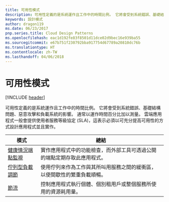 ```yaml
---
title: 可用性模式
description: 可用性定義的是系統運作且工作中的時間比例。 它將會受到系統錯誤、基礎結構問題、惡意攻擊和負載系統的影響。 通常以運作時間百分比加以測量。 雲端應用程式一般會提供使用者服務等級協定 (SLA)，這表示必須以可充分提高可用性的方式設計應用程式並且實作。
keywords: 設計模式
author: dragon119
ms.date: 06/23/2017
pnp.series.title: Cloud Design Patterns
ms.openlocfilehash: eac1d192fe83f8501d11dce02d9bec16e939ba55
ms.sourcegitcommit: e67b751f230792bba917754d67789a20810dc76b
ms.translationtype: HT
ms.contentlocale: zh-TW
ms.lasthandoff: 04/06/2018
---
```

# <a name="availability-patterns"></a>可用性模式

[!INCLUDE [header](../../_includes/header.md)]

可用性定義的是系統運作且工作中的時間比例。 它將會受到系統錯誤、基礎結構問題、惡意攻擊和負載系統的影響。 通常以運作時間百分比加以測量。 雲端應用程式一般會提供使用者服務等級協定 (SLA)，這表示必須以可充分提高可用性的方式設計應用程式並且實作。


|                            模式                             |                                                           總結                                                            |
|----------------------------------------------------------------|------------------------------------------------------------------------------------------------------------------------------|
| [健康情況端點監視](../health-endpoint-monitoring.md) | 實作應用程式中的功能檢查，而外部工具可透過公開的端點定期存取此應用程式。 |
|  [佇列型負載調節](../queue-based-load-leveling.md)  | 使用佇列來作為工作與其所叫用服務之間的緩衝區，以使間歇性的繁重負載順暢。  |
|                 [節流](../throttling.md)                 |   控制應用程式執行個體、個別租用戶或整個服務所使用的資源耗用量。    |

